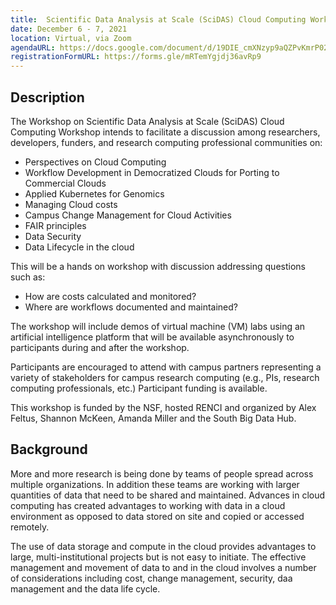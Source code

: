 ```yaml
---
title:  Scientific Data Analysis at Scale (SciDAS) Cloud Computing Workshop
date: December 6 - 7, 2021
location: Virtual, via Zoom
agendaURL: https://docs.google.com/document/d/19DIE_cmXNzyp9aQZPvKmrP02BF4KuDU-GDfClHIJyH0/edit?usp=sharing
registrationFormURL: https://forms.gle/mRTemYgjdj36avRp9
---
```


## Description

The Workshop on Scientific Data Analysis at Scale (SciDAS) Cloud Computing Workshop intends to facilitate a discussion among researchers, developers, funders, and research computing professional communities on:

- Perspectives on Cloud Computing
- Workflow Development in Democratized Clouds for Porting to Commercial Clouds
- Applied Kubernetes for Genomics
- Managing Cloud costs
- Campus Change Management for Cloud Activities
- FAIR principles
- Data Security
- Data Lifecycle in the cloud 

This will be a hands on workshop with discussion addressing questions such as:
- How are costs calculated and monitored?
- Where are workflows documented and maintained?

The workshop will include demos of virtual machine (VM) labs using an artificial intelligence platform that will be available asynchronously to participants during and after the workshop.

Participants are encouraged to attend with campus partners representing a variety of stakeholders for campus research computing (e.g., PIs, research computing professionals, etc.)   Participant funding is available.

This workshop is funded by the NSF, hosted RENCI and organized by Alex Feltus, Shannon McKeen, Amanda Miller and the South Big Data Hub.

## Background

More and more research is being done by teams of people spread across multiple organizations. In addition these teams are working with larger quantities of data that need to be shared and maintained. Advances in cloud computing has created advantages to working with data in a cloud environment as opposed to data stored on site and copied or accessed remotely. 

 The use of data storage and compute in the cloud provides advantages to large, multi-institutional projects but is not easy to initiate.  The effective management and movement of data to and in the cloud involves a number of considerations including cost, change management, security, daa management and the data life cycle.